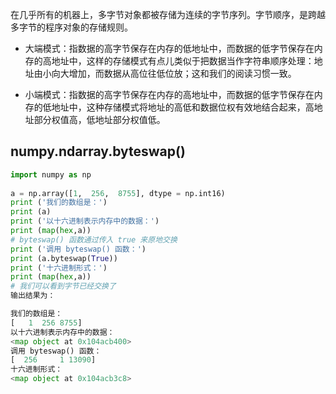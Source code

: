 在几乎所有的机器上，多字节对象都被存储为连续的字节序列。字节顺序，是跨越多字节的程序对象的存储规则。

* 大端模式：指数据的高字节保存在内存的低地址中，而数据的低字节保存在内存的高地址中，这样的存储模式有点儿类似于把数据当作字符串顺序处理：地址由小向大增加，而数据从高位往低位放；这和我们的阅读习惯一致。

* 小端模式：指数据的高字节保存在内存的高地址中，而数据的低字节保存在内存的低地址中，这种存储模式将地址的高低和数据位权有效地结合起来，高地址部分权值高，低地址部分权值低。

## numpy.ndarray.byteswap()
```py
import numpy as np 
 
a = np.array([1,  256,  8755], dtype = np.int16)  
print ('我们的数组是：')
print (a)
print ('以十六进制表示内存中的数据：')
print (map(hex,a))
# byteswap() 函数通过传入 true 来原地交换 
print ('调用 byteswap() 函数：')
print (a.byteswap(True))
print ('十六进制形式：')
print (map(hex,a))
# 我们可以看到字节已经交换了
输出结果为：

我们的数组是：
[   1  256 8755]
以十六进制表示内存中的数据：
<map object at 0x104acb400>
调用 byteswap() 函数：
[  256     1 13090]
十六进制形式：
<map object at 0x104acb3c8>
```